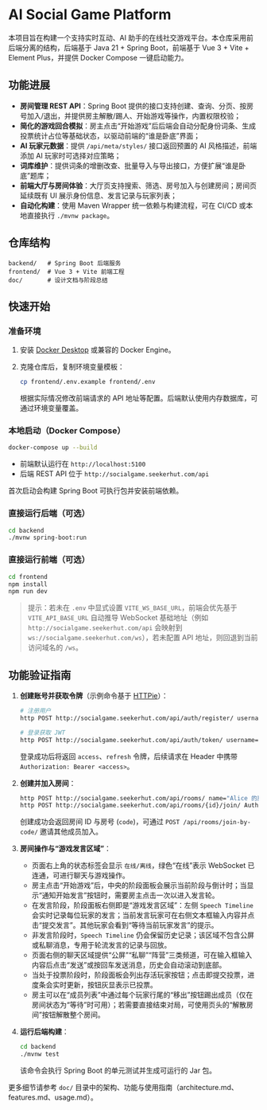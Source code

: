 # AI Social Game Platform

本项目旨在构建一个支持实时互动、AI 助手的在线社交游戏平台。本仓库采用前后端分离的结构，后端基于 Java 21 + Spring Boot，前端基于 Vue 3 + Vite + Element Plus，并提供 Docker Compose 一键启动能力。

## 功能进展

- **房间管理 REST API**：Spring Boot 提供的接口支持创建、查询、分页、按房号加入/退出，并提供房主解散/踢人、开始游戏等操作，内置权限校验；
- **简化的游戏回合模拟**：房主点击“开始游戏”后后端会自动分配身份词条、生成投票统计占位等基础状态，以驱动前端的“谁是卧底”界面；
- **AI 玩家元数据**：提供 `/api/meta/styles/` 接口返回预置的 AI 风格描述，前端添加 AI 玩家时可选择对应策略；
- **词库维护**：提供词条的增删改查、批量导入与导出接口，方便扩展“谁是卧底”题库；
- **前端大厅与房间体验**：大厅页支持搜索、筛选、房号加入与创建房间；房间页延续既有 UI 展示身份信息、发言记录与玩家列表；
- **自动化构建**：使用 Maven Wrapper 统一依赖与构建流程，可在 CI/CD 或本地直接执行 `./mvnw package`。

## 仓库结构

```text
backend/   # Spring Boot 后端服务
frontend/  # Vue 3 + Vite 前端工程
doc/       # 设计文档与阶段总结
```

## 快速开始

### 准备环境

1. 安装 [Docker Desktop](https://www.docker.com/) 或兼容的 Docker Engine。
2. 克隆仓库后，复制环境变量模板：

   ```bash
   cp frontend/.env.example frontend/.env
   ```

   根据实际情况修改前端请求的 API 地址等配置。后端默认使用内存数据库，可通过环境变量覆盖。

### 本地启动（Docker Compose）

```bash
docker-compose up --build
```

- 前端默认运行在 `http://localhost:5100`
- 后端 REST API 位于 `http://socialgame.seekerhut.com/api`

首次启动会构建 Spring Boot 可执行包并安装前端依赖。

### 直接运行后端（可选）

```bash
cd backend
./mvnw spring-boot:run
```

### 直接运行前端（可选）

```bash
cd frontend
npm install
npm run dev
```

> 提示：若未在 `.env` 中显式设置 `VITE_WS_BASE_URL`，前端会优先基于 `VITE_API_BASE_URL` 自动推导 WebSocket 基础地址（例如 `http://socialgame.seekerhut.com/api` 会映射到 `ws://socialgame.seekerhut.com/ws`），若未配置 API 地址，则回退到当前访问域名的 `/ws`。

## 功能验证指南

1. **创建账号并获取令牌**（示例命令基于 [HTTPie](https://httpie.io/)）：

   ```bash
   # 注册用户
   http POST http://socialgame.seekerhut.com/api/auth/register/ username=alice password=Passw0rd! display_name=Alice

   # 登录获取 JWT
   http POST http://socialgame.seekerhut.com/api/auth/token/ username=alice password=Passw0rd!
   ```

   登录成功后将返回 `access`、`refresh` 令牌，后续请求在 Header 中携带 `Authorization: Bearer <access>`。

2. **创建并加入房间**：

   ```bash
   http POST http://socialgame.seekerhut.com/api/rooms/ name="Alice 的房间" max_players:=6 Authorization:"Bearer <access>"
   http POST http://socialgame.seekerhut.com/api/rooms/{id}/join/ Authorization:"Bearer <access>"
   ```

   创建成功会返回房间 ID 与房号 (`code`)，可通过 `POST /api/rooms/join-by-code/` 邀请其他成员加入。

3. **房间操作与“游戏发言区域”**：
   - 页面右上角的状态标签会显示 `在线/离线`，绿色“在线”表示 WebSocket 已连通，可进行聊天与游戏操作。
   - 房主点击“开始游戏”后，中央的阶段面板会展示当前阶段与倒计时；当显示“通知开始发言”按钮时，需要房主点击一次以进入发言轮。
   - 在发言阶段，阶段面板右侧即是“游戏发言区域”：左侧 `Speech Timeline` 会实时记录每位玩家的发言；当前发言玩家可在右侧文本框输入内容并点击“提交发言”。其他玩家会看到“等待当前玩家发言”的提示。
   - 非发言阶段时，`Speech Timeline` 仍会保留历史记录；该区域不包含公屏或私聊消息，专用于轮流发言的记录与回放。
   - 页面右侧的聊天区域提供“公屏”“私聊”“阵营”三类频道，可在输入框输入内容后点击“发送”或按回车发送消息，历史会自动滚动到底部。
   - 当处于投票阶段时，阶段面板会列出存活玩家按钮；点击即提交投票，进度条会实时更新，按钮灰显表示已投票。
   - 房主可以在“成员列表”中通过每个玩家行尾的“移出”按钮踢出成员（仅在房间状态为“等待”时可用）；若需要直接结束对局，可使用页头的“解散房间”按钮解散整个房间。

4. **运行后端构建**：

   ```bash
   cd backend
   ./mvnw test
   ```

   该命令会执行 Spring Boot 的单元测试并生成可运行的 Jar 包。

更多细节请参考 `doc/` 目录中的架构、功能与使用指南（architecture.md、features.md、usage.md）。
